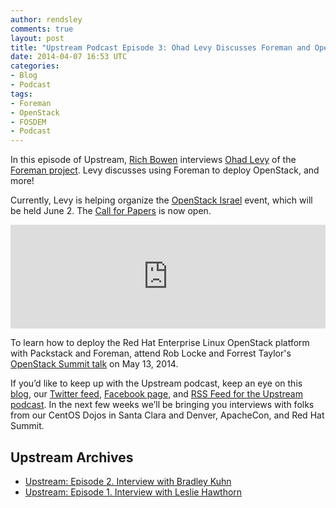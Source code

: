 ```yaml
---
author: rendsley
comments: true
layout: post
title: "Upstream Podcast Episode 3: Ohad Levy Discusses Foreman and OpenStack"
date: 2014-04-07 16:53 UTC
categories:
- Blog
- Podcast
tags:
- Foreman
- OpenStack
- FOSDEM
- Podcast
---
```


In this episode of Upstream, [Rich Bowen](http://twitter.com/rbowen) interviews [Ohad Levy](https://twitter.com/ohadlevy) of the [Foreman project](http://theforeman.org/). Levy discusses using Foreman to deploy OpenStack, and more! 

Currently, Levy is helping organize the [OpenStack Israel](http://www.openstack-israel.org/) event, which will be held June 2. The [Call for Papers](http://www.openstack-israel.org/#!copy-of-call-for-papers/cu3y) is now open. 

<iframe width="100%" height="166" scrolling="no" frameborder="no" src="https://w.soundcloud.com/player/?url=https%3A//api.soundcloud.com/tracks/143469545&amp;color=ff5500&amp;auto_play=false&amp;hide_related=false&amp;show_artwork=true"></iframe>

To learn how to deploy the Red Hat Enterprise Linux OpenStack platform with Packstack and Foreman, attend Rob Locke and Forrest Taylor's [OpenStack Summit talk](/blog/2014/04/essential-talks-to-catch-at-openstack-summit-atlanta/) on May 13, 2014.

If you’d like to keep up with the Upstream podcast, keep an eye on this [blog](/), our [Twitter feed](https://twitter.com/redhatopen), [Facebook page](https://www.facebook.com/redhatopen), and [RSS Feed for the Upstream podcast](http://upstream.jellycast.com/podcast/feed/2). In the next few weeks we’ll be bringing you interviews with folks from our CentOS Dojos in Santa Clara and Denver, ApacheCon, and Red Hat Summit. 

## Upstream Archives

* [Upstream: Episode 2. Interview with Bradley Kuhn](/blog/2014/03/upstream-episode-2-interview-with-bradley-kuhn/)
* [Upstream: Episode 1. Interview with Leslie Hawthorn](/blog/2014/03/new-podcast-and-interview-with-leslie-hawthorn/)
